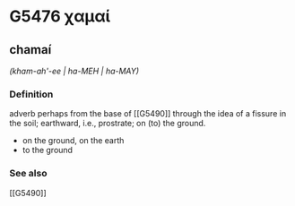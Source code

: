 # G5476 χαμαί

## chamaí

_(kham-ah'-ee | ha-MEH | ha-MAY)_

### Definition

adverb perhaps from the base of [[G5490]] through the idea of a fissure in the soil; earthward, i.e., prostrate; on (to) the ground.

- on the ground, on the earth
- to the ground

### See also

[[G5490]]

